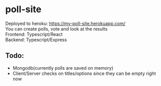 # poll-site
Deployed to heroku: https://my-poll-site.herokuapp.com/ \
You can create polls, vote and look at the results\
Frontend: Typescript/React\
Backend: Typescript/Express

## Todo:
- Mongodb(currently polls are saved on memory)
- Client/Server checks on titles/options since they can be empty right now

